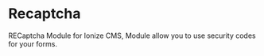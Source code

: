 Recaptcha
=========

RECaptcha Module for Ionize CMS, Module allow you to use security codes for your forms.
